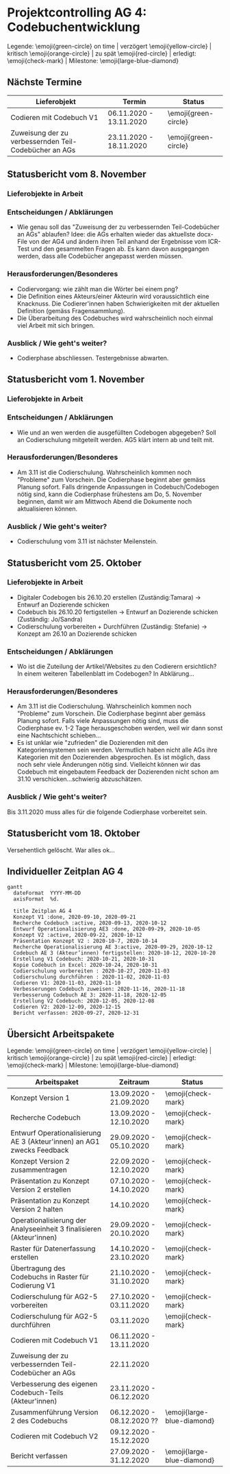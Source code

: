 
# Projektcontrolling AG 4: Codebuchentwicklung


Legende: \emoji{green-circle} on time | verzögert \emoji{yellow-circle} | kritisch \emoji{orange-circle} | zu spät \emoji{red-circle} | erledigt: \emoji{check-mark} | Milestone: \emoji{large-blue-diamond}


## Nächste Termine

<!-- erledigte Zeilen  hier einfügen 
| Termin | Lieferobjekt | Status |
| Operationalisierung der Analyseeinheit 3 finalisieren (Akteur'innen) | 20.10.2020|\emoji{large-blue-diamond} \emoji{green-circle} 
| Raster für Datenerfassung erstellen | 23.10.2020 | \emoji{green-circle} |
| Übertragung des Codebuchs in Raster für Codierung V1 | 31.10.2020  |\emoji{green-circle}
| Codierschulung für AG2-5 vorbereiten | 03.11.2020 | \emoji{green-circle}
| Codierschulung für AG2-5 durchführen | 03.11.2020 | \emoji{large-blue-diamond}\emoji{green-circle}|
-->

| Lieferobjekt | Termin | Status |
| -------- | -------- | -------- | 
| Codieren mit Codebuch V1 | 06.11.2020 - 13.11.2020| \emoji{green-circle}|
| Zuweisung der zu verbessernden Teil-Codebücher an AGs | 23.11.2020 - 18.11.2020|\emoji{green-circle} |

<!--  NEUE ZEILEN OBEN REINKOPIEREN
Ihr könnt sie unten aus der Tabelle mit den Arbeitspaketen rauskopieren und oben einfügen
-->




## Statusbericht vom 8. November

### Lieferobjekte in Arbeit


### Entscheidungen / Abklärungen

* Wie genau soll das "Zuweisung der zu verbessernden Teil-Codebücher an AGs" ablaufen? 
Idee: die AGs erhalten wieder das aktuellste docx-File von der AG4 und ändern ihren Teil anhand der Ergebnisse vom ICR-Test und den gesammelten Fragen ab. 
Es kann davon ausgegangen werden, dass alle Codebücher angepasst werden müssen. 


### Herausforderungen/Besonderes

* Codiervorgang: wie zählt man die Wörter bei einem png?
* Die Definition eines Akteurs/einer Akteurin wird voraussichtlich eine Knacknuss. Die Codierer'innen haben Schwierigkeiten mit der aktuellen Definition (gemäss Fragensammlung).
* Die Überarbeitung des Codebuches wird wahrscheinlich noch einmal viel Arbeit mit sich bringen.


### Ausblick / Wie geht's weiter?

* Codierphase abschliessen. Testergebnisse abwarten.




## Statusbericht vom 1. November


### Lieferobjekte in Arbeit


### Entscheidungen / Abklärungen

* Wie und an wen werden die ausgefüllten Codebogen abgegeben? Soll an Codierschulung mitgeteilt werden. AG5 klärt intern ab und teilt mit.


### Herausforderungen/Besonderes

* Am 3.11 ist die Codierschulung. Wahrscheinlich kommen noch "Probleme" zum Vorschein. Die Codierphase beginnt aber gemäss Planung sofort. Falls dringende Anpassungen in Codebuch/Codebogen nötig sind, kann die Codierphase frühestens am Do, 5. November beginnen, damit wir am Mittwoch Abend die Dokumente noch aktualisieren können.


### Ausblick / Wie geht's weiter?

* Codierschulung vom 3.11 ist nächster Meilenstein.







## Statusbericht vom 25. Oktober

### Lieferobjekte in Arbeit


- Digitaler Codebogen bis 26.10.20 erstellen (Zuständig:Tamara) -> Entwurf an Dozierende schicken
- Codebuch bis 26.10.20 fertigstellen -> Entwurf an Dozierende schicken (Zuständig: Jo/Sandra)
- Codierschulung vorbereiten + Durchführen (Zuständig: Stefanie) -> Konzept am 26.10 an Dozierende schicken



### Entscheidungen / Abklärungen
* Wo ist die Zuteilung der Artikel/Websites zu den Codierern ersichtlich? In einem weiteren Tabellenblatt im Codebogen? In Abklärung...


### Herausforderungen/Besonderes
* Am 3.11 ist die Codierschulung. Wahrscheinlich kommen noch "Probleme" zum Vorschein. Die Codierphase beginnt aber gemäss Planung sofort. Falls viele Anpassungen nötig sind, muss die Codierphase ev. 1-2 Tage herausgeschoben werden, weil wir dann sonst eine Nachtschicht schieben...
* Es ist unklar wie "zufrieden" die Dozierenden mit den Kategoriensystemen sein werden. Vermutlich haben nicht alle AGs ihre Kategorien mit den Dozierenden abgesprochen. Es ist möglich, dass noch sehr viele Änderungen nötig sind. Vielleicht können wir das Codebuch mit eingebautem Feedback der Dozierenden nicht schon am 31.10 verschicken...schwierig abzuschätzen.



### Ausblick / Wie geht's weiter?
Bis 3.11.2020 muss alles für die folgende Codierphase vorbereitet sein.




## Statusbericht vom 18. Oktober
Versehentlich gelöscht. War alles ok...





## Individueller Zeitplan AG 4

```mermaid
gantt
  dateFormat  YYYY-MM-DD
  axisFormat  %d.
 
  title Zeitplan AG 4
  Konzept V1 :done, 2020-09-10, 2020-09-21
  Recherche Codebuch :active, 2020-09-13, 2020-10-12
  Entwurf Operationalisierung AE3 :done, 2020-09-29, 2020-10-05
  Konzept V2 :active, 2020-09-22, 2020-10-12
  Präsentation Konzept V2 : 2020-10-7, 2020-10-14
  Recherche Operationalisierung AE 3:active, 2020-09-29, 2020-10-12
  Codebuch AE 3 (Akteur’innen) fertigstellen: 2020-10-12, 2020-10-20
  Erstellung V1 Codebuch: 2020-10-21, 2020-10-31
  Kopie Codebuch in Excel: 2020-10-24, 2020-10-31 
  Codierschulung vorbereiten : 2020-10-27, 2020-11-03
  Codierschulung durchführen : 2020-11-02, 2020-11-03
  Codieren V1: 2020-11-03, 2020-11-10
  Verbesserungen Codebuch zuweisen: 2020-11-16, 2020-11-18
  Verbesserung Codebuch AE 3: 2020-11-18, 2020-12-05
  Erstellung V2 Codebuch: 2020-12-05, 2020-12-08
  Codieren V2: 2020-12-09, 2020-12-15
  Bericht verfassen: 2020-09-27, 2020-12-31

```



## Übersicht Arbeitspakete


Legende: \emoji{green-circle} on time | verzögert \emoji{yellow-circle} | kritisch \emoji{orange-circle} | zu spät \emoji{red-circle} | erledigt: \emoji{check-mark} | Milestone: \emoji{large-blue-diamond}

| Arbeitspaket | Zeitraum | Status |
| ------------ | ----------- | ----- |
| Konzept Version 1 | 13.09.2020 - 21.09.2020 |\emoji{check-mark} |
| Recherche Codebuch | 13.09.2020 - 12.10.2020 | \emoji{check-mark}|
| Entwurf Operationalisierung AE 3 (Akteur'innen) an AG1 zwecks Feedback | 29.09.2020 - 05.10.2020 |\emoji{check-mark}  |
| Konzept Version 2 zusammentragen| 22.09.2020 - 12.10.2020 | \emoji{check-mark}|
| Präsentation zu Konzept Version 2 erstellen | 07.10.2020 - 14.10.2020| \emoji{check-mark}|
| Präsentation zu Konzept Version 2 halten | 14.10.2020 | \emoji{check-mark}|
| Operationalisierung der Analyseeinheit 3 finalisieren (Akteur'innen) | 29.09.2020 - 20.10.2020|\emoji{check-mark}|
| Raster für Datenerfassung erstellen | 14.10.2020 - 23.10.2020 | \emoji{check-mark} |
| Übertragung des Codebuchs in Raster für Codierung V1 | 21.10.2020 - 31.10.2020  |\emoji{check-mark}
| Codierschulung für AG2-5 vorbereiten | 27.10.2020 - 03.11.2020 | \emoji{check-mark}
| Codierschulung für AG2-5 durchführen | 03.11.2020 | \emoji{check-mark}|
| Codieren mit Codebuch V1 | 06.11.2020 - 13.11.2020| |
| Zuweisung der zu verbessernden Teil-Codebücher an AGs | 22.11.2020| |
| Verbesserung des eigenen Codebuch-Teils (Akteur'innen) | 23.11.2020 - 06.12.2020| |
| Zusammenführung Version 2 des Codebuchs | 06.12.2020 - 08.12.2020 ??| \emoji{large-blue-diamond}|
| Codieren mit Codebuch V2| 09.12.2020 - 15.12.2020 | |
| Bericht verfassen| 27.09.2020 - 31.12.2020|\emoji{large-blue-diamond} |


